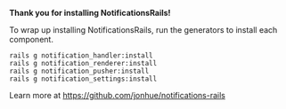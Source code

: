 **Thank you for installing NotificationsRails!**


To wrap up installing NotificationsRails, run the generators to install each component.

```
rails g notification_handler:install
rails g notification_renderer:install
rails g notification_pusher:install
rails g notification_settings:install
```


Learn more at https://github.com/jonhue/notifications-rails
